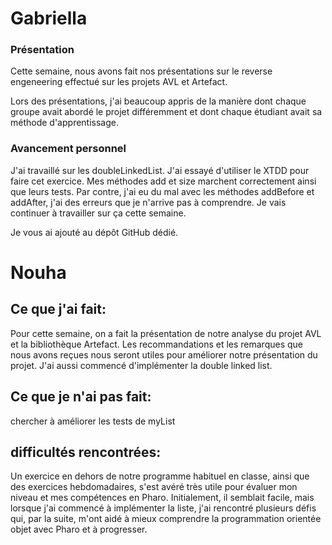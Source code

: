  # Gabriella

### Présentation
Cette semaine, nous avons fait nos présentations sur le reverse engeneering effectué sur les projets AVL et Artefact. 

Lors des présentations, j'ai beaucoup appris de la manière dont chaque groupe avait abordé le projet différemment et dont chaque étudiant avait sa méthode d'apprentissage.

### Avancement personnel
  J'ai travaillé sur les doubleLinkedList. J'ai essayé d'utiliser le XTDD pour faire cet exercice. Mes méthodes add et size marchent correctement ainsi que leurs tests. Par contre, j'ai eu du mal avec les méthodes addBefore et addAfter, j'ai des erreurs que je n'arrive pas à comprendre. Je vais continuer à travailler sur ça cette semaine.
  
 Je vous ai ajouté au dépôt GitHub dédié.

# Nouha

## Ce que j'ai fait:
Pour cette semaine, on a fait la présentation de notre analyse du projet AVL et la bibliothèque Artefact. Les recommandations et les remarques que nous avons reçues nous seront utiles pour améliorer notre présentation du projet.
J'ai aussi commencé d'implémenter la double linked list.
  
## Ce que je n'ai pas fait:  
chercher à améliorer les tests de myList

## difficultés rencontrées:
Un exercice en dehors de notre programme habituel en classe, ainsi que des exercices hebdomadaires, s'est avéré très utile pour évaluer mon niveau et mes compétences en Pharo. Initialement, il semblait facile, mais lorsque j'ai commencé à implémenter la liste, j'ai rencontré plusieurs défis qui, par la suite, m'ont aidé à mieux comprendre la programmation orientée objet avec Pharo et à progresser.



